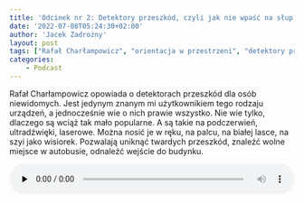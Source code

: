 ```yaml
---
title: 'Odcinek nr 2: Detektory przeszkód, czyli jak nie wpaść na słup'
date: '2022-07-08T05:24:30+02:00'
author: 'Jacek Zadrożny'
layout: post
tags: ["Rafał Charłampowicz", "orientacja w przestrzeni", "detektory przeszkód", "osoby niewidome"]
categories:
    - Podcast
---
```

Rafał Charłampowicz opowiada o detektorach przeszkód dla osób niewidomych. Jest jedynym znanym mi użytkownikiem tego rodzaju urządzeń, a jednocześnie wie o nich prawie wszystko. Nie wie tylko, dlaczego są wciąż tak mało popularne. A są takie na podczerwień, ultradźwięki, laserowe. Można nosić je w ręku, na palcu, na białej lasce, na szyi jako wisiorek. Pozwalają uniknąć twardych przeszkód, znaleźć wolne miejsce w autobusie, odnaleźć wejście do budynku.


<audio class="wp-audio-shortcode" controls="controls" id="audio-2789-5" preload="none" style="width: 100%;"><source src="https://anchor.fm/s/529b8668/podcast/play/54527128/https%3A%2F%2Fd3ctxlq1ktw2nl.cloudfront.net%2Fproduction%2Fexports%2F529b8668%2F54527128%2Fe9212070e469a40d832898e68f63353e.m4a?_=5" type="audio/mpeg"></source><https://anchor.fm/s/529b8668/podcast/play/54527128/https%3A%2F%2Fd3ctxlq1ktw2nl.cloudfront.net%2Fproduction%2Fexports%2F529b8668%2F54527128%2Fe9212070e469a40d832898e68f63353e.m4a></audio>

